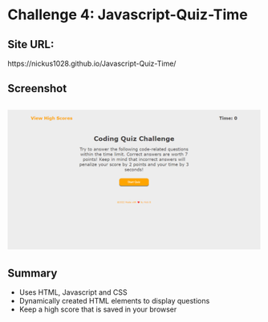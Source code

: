# Challenge 4: Javascript-Quiz-Time
 
 <h2>Site URL:</h2>
 https://nickus1028.github.io/Javascript-Quiz-Time/

 <h2>Screenshot<h2>
 <img src="./assets/images/javascript-quiz-time.jpg" alt="Screenshot of the Javascript Quiz Site"></img>
   
 <h2>Summary</h2>
   
  <ul>
    <li>Uses HTML, Javascript and CSS</li>
    <li>Dynamically created HTML elements to display questions</li>
    <li>Keep a high score that is saved in your browser</li>
   

